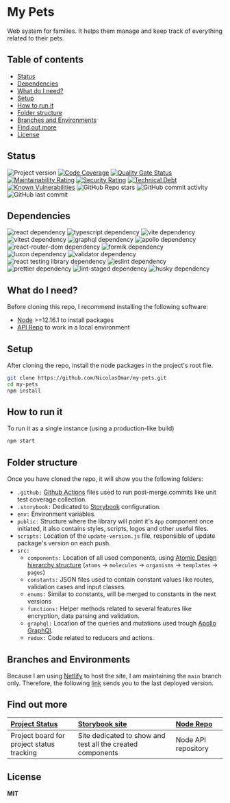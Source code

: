 # My Pets
Web system for families. It helps them manage and keep track of everything related to their pets.

## Table of contents
- [Status](#status)
- [Dependencies](#dependencies)
- [What do I need?](#what-do-i-need)
- [Setup](#setup)
- [How to run it](#how-to-run-it)
- [Folder structure](#folder-structure)
- [Branches and Environments](#branches-and-environments)
- [Find out more](#find-out-more)
- [License](#license)

## Status
![Project version][badge-repo-version]
[![Code Coverage][badge-code-coverage]][link-code-coverage]
[![Quality Gate Status][badge-soundcloud-quality]][link-soundcloud-status]
[![Maintainability Rating][badge-soundcloud-maintanibility]][link-soundcloud-status]
[![Security Rating][badge-soundcloud-security]][link-soundcloud-status]
[![Technical Debt][badge-soundcloud-tech-debt]][link-soundcloud-status]
[![Known Vulnerabilities][badge-snyk-status]][link-snyk-status]
![GitHub Repo stars][badge-github-repo-stars]
![GitHub commit activity][badge-github-commits]
![GitHub last commit][badge-github-last-commit]

[badge-repo-version]: https://img.shields.io/github/package-json/v/nicolasomar/my-pets?label=version&logo=npm&color=success
[badge-code-coverage]: https://img.shields.io/codecov/c/github/nicolasomar/my-pets?label=coverage&logo=codecov
[link-code-coverage]: https://app.codecov.io/gh/NicolasOmar/my-pets
[badge-soundcloud-quality]: https://sonarcloud.io/api/project_badges/measure?project=NicolasOmar_my-pets&metric=alert_status
[badge-soundcloud-maintanibility]: https://sonarcloud.io/api/project_badges/measure?project=NicolasOmar_my-pets&metric=sqale_rating
[badge-soundcloud-security]: https://sonarcloud.io/api/project_badges/measure?project=NicolasOmar_my-pets&metric=security_rating
[badge-soundcloud-tech-debt]: https://sonarcloud.io/api/project_badges/measure?project=NicolasOmar_my-pets&metric=sqale_index
[link-soundcloud-status]: https://sonarcloud.io/summary/new_code?id=NicolasOmar_my-pets
[badge-snyk-status]: https://snyk.io/test/github/nicolasomar/my-pets/badge.svg
[link-snyk-status]: https://snyk.io/test/github/nicolasomar/my-pets
[badge-github-repo-stars]: https://img.shields.io/github/stars/nicolasomar/my-pets?label=stars&logo=github&labelColor=535353&style=flat
[badge-github-commits]: https://img.shields.io/github/commit-activity/m/nicolasomar/my-pets?logo=github
[badge-github-last-commit]: https://img.shields.io/github/last-commit/nicolasomar/my-pets?logo=github

## Dependencies
![react dependency][badge-dependency-react]
![typescript dependency][badge-dependency-typescript]
![vite dependency][badge-dependency-vite]
![vitest dependency][badge-dependency-vitest]
![graphql dependency][badge-dependency-graphql]
![apollo dependency][badge-dependency-apollo]
![react-router-dom dependency][badge-dependency-react-router-dom]
![formik dependency][badge-dependency-formik]
![luxon dependency][badge-dependency-luxon]
![validator dependency][badge-dependency-validator]
![react testing library dependency][badge-dependency-react-testing-library]
![eslint dependency][badge-dependency-eslint]
![prettier dependency][badge-dependency-prettier]
![lint-staged dependency][badge-dependency-lint-staged]
![husky dependency][badge-dependency-husky]

[badge-dependency-react]: https://img.shields.io/github/package-json/dependency-version/nicolasomar/my-pets/react/main?logo=react
[badge-dependency-typescript]: https://img.shields.io/github/package-json/dependency-version/nicolasomar/my-pets/dev/typescript/main?logo=typescript
[badge-dependency-vite]: https://img.shields.io/github/package-json/dependency-version/nicolasomar/my-pets/dev/vite/main?logo=vite
[badge-dependency-vitest]: https://img.shields.io/github/package-json/dependency-version/nicolasomar/my-pets/dev/vitest/main?logo=vitest
[badge-dependency-graphql]: https://img.shields.io/github/package-json/dependency-version/nicolasomar/my-pets/graphql/main?logo=graphql
[badge-dependency-apollo]: https://img.shields.io/github/package-json/dependency-version/nicolasomar/my-pets/@apollo/client/main?logo=apollographql
[badge-dependency-react-router-dom]: https://img.shields.io/github/package-json/dependency-version/nicolasomar/my-pets/react-router-dom/main?logo=reactrouter
[badge-dependency-formik]: https://img.shields.io/github/package-json/dependency-version/nicolasomar/my-pets/formik/main?logo=formik
[badge-dependency-luxon]: https://img.shields.io/github/package-json/dependency-version/nicolasomar/my-pets/luxon/main?logo=luxon
[badge-dependency-validator]: https://img.shields.io/github/package-json/dependency-version/nicolasomar/my-pets/validator/main
[badge-dependency-react-testing-library]: https://img.shields.io/github/package-json/dependency-version/nicolasomar/my-pets/dev/@testing-library/react/main?logo=testinglibrary
[badge-dependency-eslint]: https://img.shields.io/github/package-json/dependency-version/nicolasomar/my-pets/dev/eslint/main?logo=eslint
[badge-dependency-prettier]: https://img.shields.io/github/package-json/dependency-version/nicolasomar/my-pets/dev/prettier/main?logo=prettier
[badge-dependency-lint-staged]: https://img.shields.io/github/package-json/dependency-version/nicolasomar/my-pets/dev/lint-staged/main?logo=lint-staged
[badge-dependency-husky]: https://img.shields.io/github/package-json/dependency-version/nicolasomar/my-pets/dev/husky/main?logo=husky

## What do I need?
Before cloning this repo, I recommend installing the following software:
- [Node](https://nodejs.org/en/download/) >=12.16.1 to install packages
- [API Repo](https://github.com/NicolasOmar/my-pets-api) to work in a local environment

## Setup
After cloning the repo, install the node packages in the project's root file.
```sh
git clone https://github.com/NicolasOmar/my-pets.git
cd my-pets
npm install
```

## How to run it
To run it as a single instance (using a production-like build)
```sh
npm start
```

## Folder structure
Once you have cloned the repo, it will show you the following folders:
- `.github:` [Github Actions](https://github.com/features/actions) files used to run post-merge.commits like unit test coverage collection.
- `.storybook:` Dedicated to [Storybook](https://storybook.js.org/) configuration.
- `env:` Environment variables.
- `public:` Structure where the library will point it's `App` component once initiated, it also contains styles, scripts, logos and other useful files.
- `scripts:` Location of the `update-version.js` file, responsible of update package's version on each push.
- `src:`
  - `components:` Location of all used components, using [Atomic Design hierarchy structure](https://atomicdesign.bradfrost.com/chapter-2/) (`atoms` -> `molecules` -> `organisms` -> `templates` -> `pages`)
  - `constants:` JSON files used to contain constant values like routes, validation cases and input classes.
  - `enums:` Similar to constants, will be merged to constants in the next versions
  - `functions:` Helper methods related to several features like encryption, data parsing and validation.
  - `graphql:` Location of the queries and mutations used trough [Apollo GraphQl](https://www.apollographql.com/).
  - `redux:` Code related to reducers and actions.

## Branches and Environments
Because I am using [Netlify](https://netlify.com/) to host the site, I am maintaining the `main` branch only.
Therefore, the following [link](https://my-pets-prod.netlify.app) sends you to the last deployed version.

## Find out more
| [Project Status](https://github.com/users/NicolasOmar/projects/1/views/1) | [Storybook site](https://my-pets-storybook.netlify.app/) | [Node Repo](https://github.com/NicolasOmar/my-pets-api) |
| :--- | :--- | :--- |
| Project board for project status tracking | Site dedicated to show and test all the created components | Node API repository

## License
**MIT**